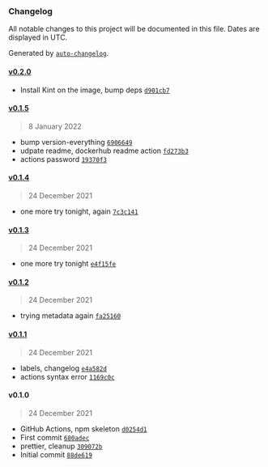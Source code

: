 ### Changelog

All notable changes to this project will be documented in this file. Dates are displayed in UTC.

Generated by [`auto-changelog`](https://github.com/CookPete/auto-changelog).

#### [v0.2.0](https://github.com/ideasonpurpose/docker-phpunit-watch/compare/v0.1.5...v0.2.0)

- Install Kint on the image, bump deps [`d901cb7`](https://github.com/ideasonpurpose/docker-phpunit-watch/commit/d901cb79b342472d3aa156e06bf432f3ebd6e777)

#### [v0.1.5](https://github.com/ideasonpurpose/docker-phpunit-watch/compare/v0.1.4...v0.1.5)

> 8 January 2022

- bump version-everything [`6906649`](https://github.com/ideasonpurpose/docker-phpunit-watch/commit/690664916c7aab4e9fb9397524d75e5190c1766d)
- udpate readme, dockerhub readme action [`fd273b3`](https://github.com/ideasonpurpose/docker-phpunit-watch/commit/fd273b319c6a912b982e6b62df0ada1f2d9ce4cb)
- actions password [`19370f3`](https://github.com/ideasonpurpose/docker-phpunit-watch/commit/19370f3d4ad6145d881a572c1dd65be5837ba80f)

#### [v0.1.4](https://github.com/ideasonpurpose/docker-phpunit-watch/compare/v0.1.3...v0.1.4)

> 24 December 2021

- one more try tonight, again [`7c3c141`](https://github.com/ideasonpurpose/docker-phpunit-watch/commit/7c3c141a094aec3420001a4e030bcb8622dfd160)

#### [v0.1.3](https://github.com/ideasonpurpose/docker-phpunit-watch/compare/v0.1.2...v0.1.3)

> 24 December 2021

- one more try tonight [`e4f15fe`](https://github.com/ideasonpurpose/docker-phpunit-watch/commit/e4f15fe9f83c5e4d6fca8e4550aa00b7f25fbf18)

#### [v0.1.2](https://github.com/ideasonpurpose/docker-phpunit-watch/compare/v0.1.1...v0.1.2)

> 24 December 2021

- trying metadata again [`fa25160`](https://github.com/ideasonpurpose/docker-phpunit-watch/commit/fa2516035d68f6abf1299c3725dfb8e821e80eb5)

#### [v0.1.1](https://github.com/ideasonpurpose/docker-phpunit-watch/compare/v0.1.0...v0.1.1)

> 24 December 2021

- labels, changelog [`e4a582d`](https://github.com/ideasonpurpose/docker-phpunit-watch/commit/e4a582d4fec2a9d15b5090a7b77a6a8301eb16be)
- actions syntax error [`1169c0c`](https://github.com/ideasonpurpose/docker-phpunit-watch/commit/1169c0cd25846ef7c8370a2a4b07ee9810d17299)

#### v0.1.0

> 24 December 2021

- GitHub Actions, npm skeleton [`d0254d1`](https://github.com/ideasonpurpose/docker-phpunit-watch/commit/d0254d15031ae93533543b4624d55fdba4ee6dad)
- First commit [`680adec`](https://github.com/ideasonpurpose/docker-phpunit-watch/commit/680adec61937b69f0f8b382b3d3567b53b7d3b4d)
- prettier, cleanup [`309072b`](https://github.com/ideasonpurpose/docker-phpunit-watch/commit/309072b7640a5e286fd140ad69b74ef75e482350)
- Initial commit [`88de619`](https://github.com/ideasonpurpose/docker-phpunit-watch/commit/88de61946c5224f0934a99ec5f900e132709b500)
